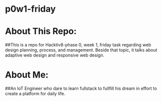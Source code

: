 # p0w1-friday
# About This Repo: 
##This is a repo for Hacktiv8-phase 0, week 1, friday task regarding web design planning, process, and management. Beside that topic, it talks about adaptive web design and responsive web design.
# About Me:
##An IoT Engineer who dare to learn fullstack to fullfill his dream in effort to create a platform for daily life.
